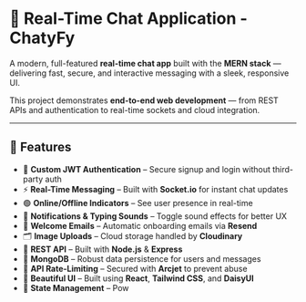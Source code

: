 # 💬 Real-Time Chat Application -ChatyFy

A modern, full-featured **real-time chat app** built with the **MERN stack** — delivering fast, secure, and interactive messaging with a sleek, responsive UI.  

This project demonstrates **end-to-end web development** — from REST APIs and authentication to real-time sockets and cloud integration.

---

## 🚀 Features

- 🔐 **Custom JWT Authentication** – Secure signup and login without third-party auth  
- ⚡ **Real-Time Messaging** – Built with **Socket.io** for instant chat updates  
- 🟢 **Online/Offline Indicators** – See user presence in real-time  
- 🔔 **Notifications & Typing Sounds** – Toggle sound effects for better UX  
- 📨 **Welcome Emails** – Automatic onboarding emails via **Resend**  
- 🗂️ **Image Uploads** – Cloud storage handled by **Cloudinary**  
- 🧰 **REST API** – Built with **Node.js** & **Express**  
- 🧱 **MongoDB** – Robust data persistence for users and messages  
- 🚦 **API Rate-Limiting** – Secured with **Arcjet** to prevent abuse  
- 🎨 **Beautiful UI** – Built using **React**, **Tailwind CSS**, and **DaisyUI**  
- 🧠 **State Management** – Pow
